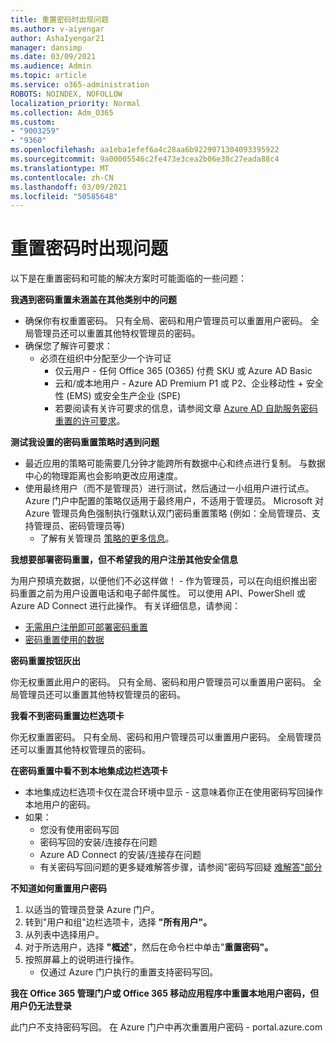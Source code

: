 ```yaml
---
title: 重置密码时出现问题
ms.author: v-aiyengar
author: AshaIyengar21
manager: dansimp
ms.date: 03/09/2021
ms.audience: Admin
ms.topic: article
ms.service: o365-administration
ROBOTS: NOINDEX, NOFOLLOW
localization_priority: Normal
ms.collection: Adm_O365
ms.custom:
- "9003259"
- "9360"
ms.openlocfilehash: aa1eba1efef6a4c28aa6b9229071304093395922
ms.sourcegitcommit: 9a00005546c2fe473e3cea2b06e38c27eada88c4
ms.translationtype: MT
ms.contentlocale: zh-CN
ms.lasthandoff: 03/09/2021
ms.locfileid: "50585648"
---
```

# <a name="problems-resetting-password"></a>重置密码时出现问题

以下是在重置密码和可能的解决方案时可能面临的一些问题：

**我遇到密码重置未涵盖在其他类别中的问题**

- 确保你有权重置密码。 只有全局、密码和用户管理员可以重置用户密码。 全局管理员还可以重置其他特权管理员的密码。
- 确保您了解许可要求：
    - 必须在组织中分配至少一个许可证
        - 仅云用户 - 任何 Office 365 (O365) 付费 SKU 或 Azure AD Basic
        - 云和/或本地用户 - Azure AD Premium P1 或 P2、企业移动性 + 安全性 (EMS) 或安全生产企业 (SPE) 
        - 若要阅读有关许可要求的信息，请参阅文章 [Azure AD 自助服务密码重置的许可要求](https://docs.microsoft.com/azure/active-directory/active-directory-passwords-licensing?WT.mc_id=Portal-Microsoft_Azure_Support)。

**测试我设置的密码重置策略时遇到问题**

- 最近应用的策略可能需要几分钟才能跨所有数据中心和终点进行复制。 与数据中心的物理距离也会影响更改应用速度。
- 使用最终用户（而不是管理员）进行测试，然后通过一小组用户进行试点。 Azure 门户中配置的策略仅适用于最终用户，不适用于管理员。 Microsoft 对 Azure 管理员角色强制执行强默认双门密码重置策略 (例如：全局管理员、支持管理员、密码管理员等) 
    - 了解有关管理员 [策略的更多信息](https://docs.microsoft.com/azure/active-directory/active-directory-passwords-policy?WT.mc_id=Portal-Microsoft_Azure_Support#administrator-password-policy-differences)。

**我想要部署密码重置，但不希望我的用户注册其他安全信息**

为用户预填充数据，以便他们不必这样做！ - 作为管理员，可以在向组织推出密码重置之前为用户设置电话和电子邮件属性。 可以使用 API、PowerShell 或 Azure AD Connect 进行此操作。 有关详细信息，请参阅：
- [无需用户注册即可部署密码重置](https://docs.microsoft.com/azure/active-directory/active-directory-passwords-policy?WT.mc_id=Portal-Microsoft_Azure_Support#administrator-password-policy-differences)
- [密码重置使用的数据](https://docs.microsoft.com/azure/active-directory/active-directory-passwords-data?WT.mc_id=Portal-Microsoft_Azure_Support)

**密码重置按钮灰出**

你无权重置此用户的密码。 只有全局、密码和用户管理员可以重置用户密码。 全局管理员还可以重置其他特权管理员的密码。

**我看不到密码重置边栏选项卡**

你无权重置密码。 只有全局、密码和用户管理员可以重置用户密码。 全局管理员还可以重置其他特权管理员的密码。

**在密码重置中看不到本地集成边栏选项卡**

- 本地集成边栏选项卡仅在混合环境中显示 - 这意味着你正在使用密码写回操作本地用户的密码。
- 如果：
    - 您没有使用密码写回
    - 密码写回的安装/连接存在问题
    - Azure AD Connect 的安装/连接存在问题
    - 有关密码写回问题的更多疑难解答步骤，请参阅"密码写回疑 [难解答"部分](https://docs.microsoft.com/azure/active-directory/active-directory-passwords-data?WT.mc_id=Portal-Microsoft_Azure_Support)

**不知道如何重置用户密码**

1. 以适当的管理员登录 Azure 门户。
1. 转到"用户和组"边栏选项卡，选择 **"所有用户"。**
1. 从列表中选择用户。
1. 对于所选用户，选择 **"概述**"，然后在命令栏中单击"**重置密码"。**
1. 按照屏幕上的说明进行操作。
    - 仅通过 Azure 门户执行的重置支持密码写回。

**我在 Office 365 管理门户或 Office 365 移动应用程序中重置本地用户密码，但用户仍无法登录**

此门户不支持密码写回。 在 Azure 门户中再次重置用户密码 - portal.azure.com


